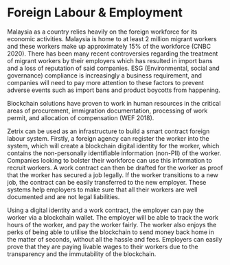 # Foreign Labour & Employment

Malaysia as a country relies heavily on the foreign workforce for its economic activities. Malaysia is home to at least 2 million migrant workers and these workers make up approximately 15% of the workforce (CNBC 2020). There has been many recent controversies regarding the treatment of migrant workers by their employers which has resulted in import bans and a loss of reputation of said companies. ESG (Environmental, social and governance) compliance is increasingly a business requirement, and companies will need to pay more attention to these factors to prevent adverse events such as import bans and product boycotts from happening.

Blockchain solutions have proven to work in human resources in the critical areas of procurement, immigration documentation, processing of work permit, and allocation of compensation (WEF 2018).

Zetrix can be used as an infrastructure to build a smart contract foreign labour system. Firstly, a foreign agency can register the worker into the system, which will create a blockchain digital identity for the worker, which contains the non-personally identifiable information (non-PII) of the worker. Companies looking to bolster their workforce can use this information to recruit workers. A work contract can then be drafted for the worker as proof that the worker has secured a job legally. If the worker transitions to a new job, the contract can be easily transferred to the new employer. These systems help employers to make sure that all their workers are well documented and are not legal liabilities.

Using a digital identity and a work contract, the employer can pay the worker via a blockchain wallet. The employer will be able to track the work hours of the worker, and pay the worker fairly. The worker also enjoys the perks of being able to utilise the blockchain to send money back home in the matter of seconds, without all the hassle and fees. Employers can easily prove that they are paying livable wages to their workers due to the transparency and the immutability of the blockchain.

<figure><img src="https://lh3.googleusercontent.com/I5TCJ08APtiT3QLg382YTiJh6KI_FET_Ic10YbI1bTP1VBq-Fdg8ZPjMofTyhSAvkoCcMJZ0KqejoZpFMiq70TM00CfzUvkZnsuk0AiQ7lOiFiVCteppcp38mktntno0-Tt0aQLGwFlt1ZNeb5w2PjY_MzPpXRro9ZW7Gp3cg5p61kQcLsg9pwSZ7HOdUe7kIDVBqQ" alt=""><figcaption></figcaption></figure>
